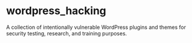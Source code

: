 # wordpress_hacking
A collection of intentionally vulnerable WordPress plugins and themes for security testing, research, and training purposes.
